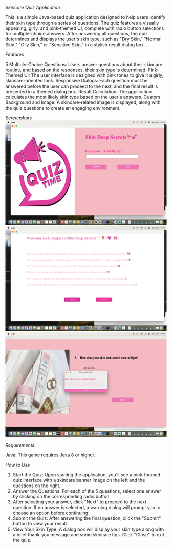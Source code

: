 *Skincare Quiz Application*

This is a simple Java-based quiz application designed to help users identify their skin type through a series of questions. The quiz features a visually appealing, girly, and pink-themed UI, complete with radio button selections for multiple-choice answers. After answering all questions, the quiz determines and displays the user's skin type, such as "Dry Skin," "Normal Skin," "Oily Skin," or "Sensitive Skin," in a stylish result dialog box.

*Features*

5 Multiple-Choice Questions: Users answer questions about their skincare routine, and based on the responses, their skin type is determined.
Pink-Themed UI: The user interface is designed with pink tones to give it a girly, skincare-oriented look.
Responsive Dialogs: Each question must be answered before the user can proceed to the next, and the final result is presented in a themed dialog box.
Result Calculation: The application calculates the most likely skin type based on the user's answers.
Custom Background and Image: A skincare-related image is displayed, along with the quiz questions to create an engaging environment.

*Screenshots*
![Main Quiz Window](src/loginpage.png)
![Start page Window](src/startpage.png)
![End Window](src/endquiz.png)

*Requirements*

Java: This game requires Java 8 or higher.

*How to Use*

1) Start the Quiz:
Upon starting the application, you'll see a pink-themed quiz interface with a skincare banner image on the left and the questions on the right.
2) Answer the Questions:
For each of the 5 questions, select one answer by clicking on the corresponding radio button.
3) After selecting your answer, click "Next" to proceed to the next question.
If no answer is selected, a warning dialog will prompt you to choose an option before continuing.
4) Submit the Quiz:
After answering the final question, click the "Submit" button to view your result.
5) View Your Skin Type:
A dialog box will display your skin type along with a brief thank-you message and some skincare tips.
Click "Close" to exit the quiz.